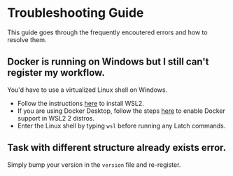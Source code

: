 # Troubleshooting Guide

This guide goes through the frequently encoutered errors and how to resolve them. 

## Docker is running on Windows but I still can't register my workflow.
You'd have to use a virtualized Linux shell on Windows. 

* Follow the instructions [here](https://docs.microsoft.com/en-us/windows/wsl/install) to install WSL2. 
* If you are using Docker Desktop, follow the steps [here](https://docs.docker.com/desktop/windows/wsl/) to enable Docker support in WSL2 2 distros.
* Enter the Linux shell by typing `wsl` before running any Latch commands. 

## Task with different structure already exists error.
Simply bump your version in the `version` file and re-register.